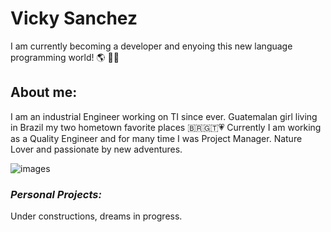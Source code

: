 # Vicky Sanchez 

I am currently becoming a developer  and enyoing this new language programming world!  :earth_americas: :technologist: 

## **About me:**

I am an industrial Engineer working on TI since ever.
Guatemalan girl living in Brazil my two hometown favorite places :brazil::guatemala::heartpulse:
Currently I am working as a Quality Engineer and for many time I was Project Manager. 
Nature Lover and passionate by new adventures.

![images](https://user-images.githubusercontent.com/81971164/114244895-bad1f280-9965-11eb-8721-b9fc7dfc527a.jpg)


### *Personal Projects:*

Under constructions, dreams in progress. 


<!--
**Vickymayte/Vickymayte** is a ✨ _special_ ✨ repository because its `README.md` (this file) appears on your GitHub profile.

Here are some ideas to get you started:

- 🔭 I’m currently working on ...
- 🌱 I’m currently learning ...
- 👯 I’m looking to collaborate on ...
- 🤔 I’m looking for help with ...
- 💬 Ask me about ...
- 📫 How to reach me: ...
- 😄 Pronouns: ...
- ⚡ Fun fact: ...
-->
